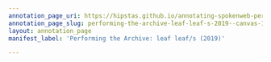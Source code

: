```yaml
---
annotation_page_uri: https://hipstas.github.io/annotating-spokenweb-performances/annotations/performing-the-archive-leaf-leaf-s-2019--canvas-1-audience.json
annotation_page_slug: performing-the-archive-leaf-leaf-s-2019--canvas-1-audience
layout: annotation_page
manifest_label: 'Performing the Archive: leaf leaf/s (2019)'

---
```

